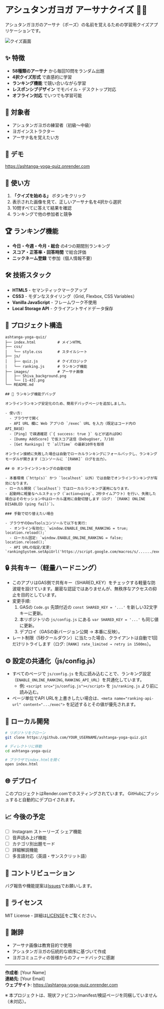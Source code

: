 # アシュタンガヨガ アーサナクイズ 🧘‍♀️

アシュタンガヨガのアーサナ（ポーズ）の名前を覚えるための学習用クイズアプリケーションです。

![クイズ画面](./images/screenshot.png)

## ✨ 特徴

- **58種類のアーサナ** から毎回10問をランダム出題
- **4択クイズ形式** で直感的に学習
- **ランキング機能** で競い合いながら学習
- **レスポンシブデザイン** でモバイル・デスクトップ対応
- **オフライン対応** でいつでも学習可能

## 🎯 対象者

- アシュタンガヨガの練習者（初級〜中級）
- ヨガインストラクター
- アーサナ名を覚えたい方

## 🚀 デモ

https://ashtanga-yoga-quiz.onrender.com

## 📱 使い方

1. **「クイズを始める」** ボタンをクリック
2. 表示された画像を見て、正しいアーサナ名を4択から選択
3. 10問すべてに答えて結果を確認
4. ランキングで他の参加者と競争

## 🏆 ランキング機能

- **今日・今週・今月・総合** の4つの期間別ランキング
- **スコア・正答率・回答時間** で総合評価
- **ニックネーム登録** で参加（個人情報不要）

## 🛠️ 技術スタック

- **HTML5** - セマンティックマークアップ
- **CSS3** - モダンなスタイリング（Grid, Flexbox, CSS Variables）
- **Vanilla JavaScript** - フレームワーク不使用
- **Local Storage API** - クライアントサイドデータ保存

## 📂 プロジェクト構造

```
ashtanga-yoga-quiz/
├── index.html          # メインHTML
├── css/
│   └── style.css       # スタイルシート
├── js/
│   ├── quiz.js         # クイズロジック
│   └── ranking.js      # ランキング機能
├── images/             # アーサナ画像
│   ├── Shiva_background.png
│   └── [1-43].png
└── README.md

## 🧪 ランキング機能デバッグ

オンラインランキング安定化のため、簡易デバッグページを追加しました。

- 使い方:
  - ブラウザで開く
  - API URL 欄に Web アプリの `/exec` URL を入力（既定はコード内の API_BASE）
  - [Ping] で疎通確認（`{ success: true }` などが返ればOK）
  - [Dummy AddScore] で仮スコア送信（DebugUser, 7/10）
  - [Get Rankings] で `allTime` の最新10件を取得

オンライン接続に失敗した場合は自動でローカルランキングにフォールバックし、ランキングモーダルが開きます（コンソールに `[RANK]` ログを出力）。

## 🌐 オンラインランキングの自動切替

- 本番環境（`http(s)` かつ `localhost` 以外）では自動でオンラインランキングが有効になります。
- ローカル開発（`localhost`）ではローカルランキング運用になります。
- 起動時に軽量なヘルスチェック（`action=ping`、2秒タイムアウト）を行い、失敗した場合はそのセッション中はローカル運用に自動切替します（ログ: `[RANK] ONLINE DISABLED (ping fail)`）。

### 手動で切り替えたい場合

- ブラウザのDevToolsコンソールで以下を実行:
  - オンライン有効化: `window.ENABLE_ONLINE_RANKING = true; location.reload();`
  - ローカル固定: `window.ENABLE_ONLINE_RANKING = false; location.reload();`
  - API URLの指定/変更: `rankingSystem.setApiUrl('https://script.google.com/macros/s/....../exec')`
```

## 🔒 共有キー（軽量ハードニング）

- このアプリはGAS側で共有キー（SHARED_KEY）をチェックする軽量な防波堤を設けています。厳密な認証ではありませんが、無秩序なアクセスの抑止を目的としています。
- 変更手順:
  1. GASの `Code.gs` 先頭付近の `const SHARED_KEY = '...'` を新しい32文字キーに更新。
  2. 本リポジトリの `js/config.js` にある `var SHARED_KEY = '...'` も同じ値に更新。
  3. デプロイ（GASの新バージョン公開 → 本番に反映）。
- レート制限（5秒クールダウン）に当たった場合、クライアントは自動で1回だけリトライします（ログ: `[RANK] rate_limited → retry in 1500ms`）。

## ⚙️ 設定の共通化（js/config.js）

- すべてのページで `js/config.js` を先に読み込むことで、ランキング設定（`ENABLE_ONLINE_RANKING`, `RANKING_API_URL`）を共通化しています。
  - 例: `<script src="js/config.js"></script>` を `js/ranking.js` より前に読み込む。
- ページ単位でAPI URLを上書きしたい場合は、`<meta name="ranking-api-url" content=".../exec">` を記述するとその値が優先されます。

## 🔧 ローカル開発

```bash
# リポジトリをクローン
git clone https://github.com/YOUR_USERNAME/ashtanga-yoga-quiz.git

# ディレクトリに移動
cd ashtanga-yoga-quiz

# ブラウザでindex.htmlを開く
open index.html
```

## 🌐 デプロイ

このプロジェクトはRender.comでホスティングされています。
GitHubにプッシュすると自動的にデプロイされます。

## 📈 今後の予定

- [ ] Instagram ストーリーズ シェア機能
- [ ] 音声読み上げ機能
- [ ] カテゴリ別出題モード
- [ ] 詳細解説機能
- [ ] 多言語対応（英語・サンスクリット語）

## 🤝 コントリビューション

バグ報告や機能提案は[Issues](https://github.com/YOUR_USERNAME/ashtanga-yoga-quiz/issues)でお願いします。

## 📄 ライセンス

MIT License - 詳細は[LICENSE](LICENSE)をご覧ください。

## 🙏 謝辞

- アーサナ画像は教育目的で使用
- アシュタンガヨガの伝統的な順序に基づいて作成
- ヨガコミュニティの皆様からのフィードバックに感謝

---

**作成者**: [Your Name]  
**連絡先**: [Your Email]  
**ウェブサイト**: https://ashtanga-yoga-quiz.onrender.com

※ 本プロジェクトは、現状ファビコン/manifest/検証ページを同梱していません（未対応）。
